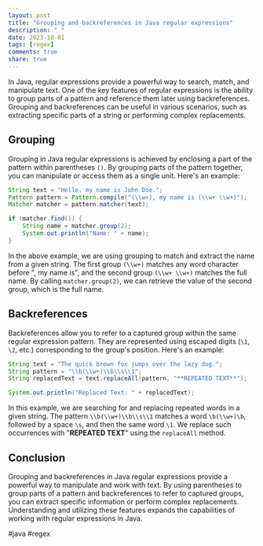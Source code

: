 ```yaml
---
layout: post
title: "Grouping and backreferences in Java regular expressions"
description: " "
date: 2023-10-01
tags: [regex]
comments: true
share: true
---
```

In Java, regular expressions provide a powerful way to search, match, and manipulate text. One of the key features of regular expressions is the ability to group parts of a pattern and reference them later using backreferences. Grouping and backreferences can be useful in various scenarios, such as extracting specific parts of a string or performing complex replacements.

## Grouping
Grouping in Java regular expressions is achieved by enclosing a part of the pattern within parentheses `()`. By grouping parts of the pattern together, you can manipulate or access them as a single unit. Here's an example:

```java
String text = "Hello, my name is John Doe.";
Pattern pattern = Pattern.compile("(\\w+), my name is (\\w+ \\w+)");
Matcher matcher = pattern.matcher(text);

if (matcher.find()) {
    String name = matcher.group(2);
    System.out.println("Name: " + name);
}
```

In the above example, we are using grouping to match and extract the name from a given string. The first group `(\\w+)` matches any word character before ", my name is", and the second group `(\\w+ \\w+)` matches the full name. By calling `matcher.group(2)`, we can retrieve the value of the second group, which is the full name.

## Backreferences
Backreferences allow you to refer to a captured group within the same regular expression pattern. They are represented using escaped digits (`\1`, `\2`, etc.) corresponding to the group's position. Here's an example:

```java
String text = "The quick brown fox jumps over the lazy dog.";
String pattern = "\\b(\\w+)\\b\\s\\1";
String replacedText = text.replaceAll(pattern, "**REPEATED TEXT**");

System.out.println("Replaced Text: " + replacedText);
```

In this example, we are searching for and replacing repeated words in a given string. The pattern `\\b(\\w+)\\b\\s\\1` matches a word `\b(\\w+)\b`, followed by a space `\s`, and then the same word `\1`. We replace such occurrences with "**REPEATED TEXT**" using the `replaceAll` method.

## Conclusion
Grouping and backreferences in Java regular expressions provide a powerful way to manipulate and work with text. By using parentheses to group parts of a pattern and backreferences to refer to captured groups, you can extract specific information or perform complex replacements. Understanding and utilizing these features expands the capabilities of working with regular expressions in Java.

#java #regex
